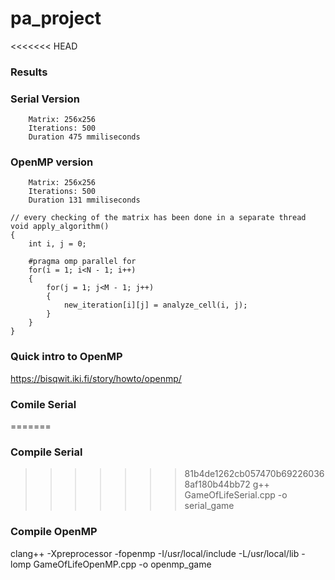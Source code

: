 # pa_project

<<<<<<< HEAD
### Results

### Serial Version
        Matrix: 256x256
        Iterations: 500
        Duration 475 mmiliseconds

### OpenMP version
        Matrix: 256x256
        Iterations: 500
        Duration 131 mmiliseconds

```
// every checking of the matrix has been done in a separate thread
void apply_algorithm()
{
    int i, j = 0;

    #pragma omp parallel for
    for(i = 1; i<N - 1; i++)
    {
        for(j = 1; j<M - 1; j++)
        {
            new_iteration[i][j] = analyze_cell(i, j);
        }
    }
}
```

### Quick intro to OpenMP
https://bisqwit.iki.fi/story/howto/openmp/

### Comile Serial 
=======
### Compile Serial 
>>>>>>> 81b4de1262cb057470b692260368af180b44bb72
g++ GameOfLifeSerial.cpp -o serial_game

### Compile OpenMP
 clang++ -Xpreprocessor -fopenmp -I/usr/local/include -L/usr/local/lib -lomp  GameOfLifeOpenMP.cpp -o openmp_game

